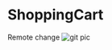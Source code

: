 # ShoppingCart
Remote change
<img src="bic.cctr.vcu.edu/images/documentations/git_pic.png" alt="git pic"/>
